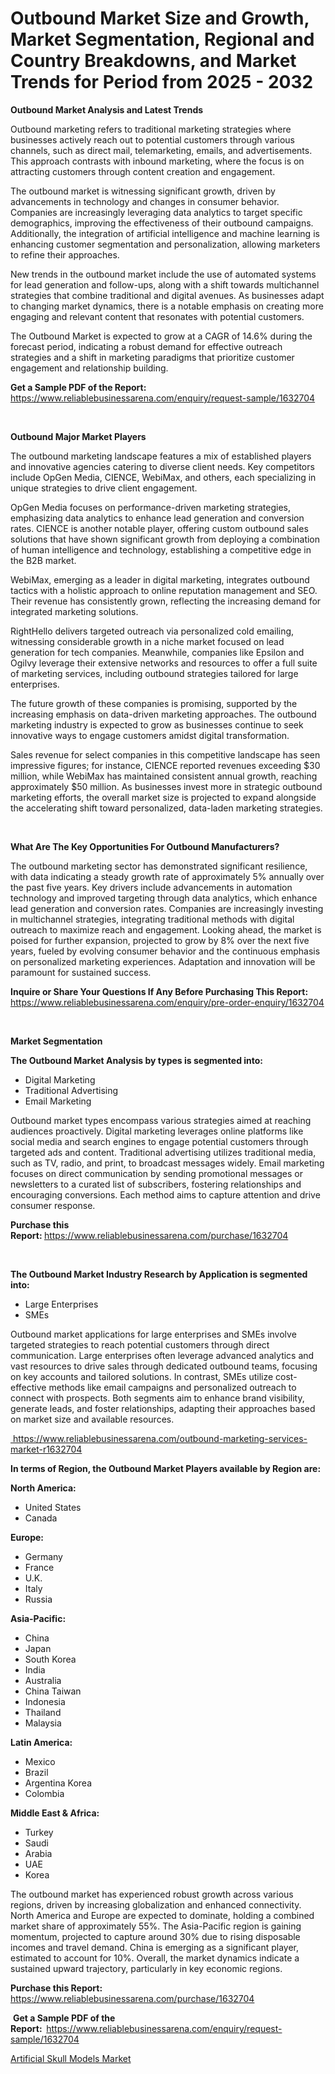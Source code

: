 <p><h1>Outbound Market Size and Growth, Market Segmentation, Regional and Country Breakdowns, and Market Trends for Period from 2025 -  2032</h1></p><p><strong>Outbound Market Analysis and Latest Trends</strong></p>
<p><p>Outbound marketing refers to traditional marketing strategies where businesses actively reach out to potential customers through various channels, such as direct mail, telemarketing, emails, and advertisements. This approach contrasts with inbound marketing, where the focus is on attracting customers through content creation and engagement.</p><p>The outbound market is witnessing significant growth, driven by advancements in technology and changes in consumer behavior. Companies are increasingly leveraging data analytics to target specific demographics, improving the effectiveness of their outbound campaigns. Additionally, the integration of artificial intelligence and machine learning is enhancing customer segmentation and personalization, allowing marketers to refine their approaches.</p><p>New trends in the outbound market include the use of automated systems for lead generation and follow-ups, along with a shift towards multichannel strategies that combine traditional and digital avenues. As businesses adapt to changing market dynamics, there is a notable emphasis on creating more engaging and relevant content that resonates with potential customers.</p><p>The Outbound Market is expected to grow at a CAGR of 14.6% during the forecast period, indicating a robust demand for effective outreach strategies and a shift in marketing paradigms that prioritize customer engagement and relationship building.</p></p>
<p><strong>Get a Sample PDF of the Report:&nbsp;</strong> <a href="https://www.reliablebusinessarena.com/enquiry/request-sample/1632704?utm_campaign=2892&utm_medium=2&utm_source=Github&utm_content=ia&utm_term=29032025&utm_id=outbound">https://www.reliablebusinessarena.com/enquiry/request-sample/1632704</a></p>
<p>&nbsp;</p>
<p><strong>Outbound Major Market Players</strong></p>
<p><p>The outbound marketing landscape features a mix of established players and innovative agencies catering to diverse client needs. Key competitors include OpGen Media, CIENCE, WebiMax, and others, each specializing in unique strategies to drive client engagement.</p><p>OpGen Media focuses on performance-driven marketing strategies, emphasizing data analytics to enhance lead generation and conversion rates. CIENCE is another notable player, offering custom outbound sales solutions that have shown significant growth from deploying a combination of human intelligence and technology, establishing a competitive edge in the B2B market.</p><p>WebiMax, emerging as a leader in digital marketing, integrates outbound tactics with a holistic approach to online reputation management and SEO. Their revenue has consistently grown, reflecting the increasing demand for integrated marketing solutions. </p><p>RightHello delivers targeted outreach via personalized cold emailing, witnessing considerable growth in a niche market focused on lead generation for tech companies. Meanwhile, companies like Epsilon and Ogilvy leverage their extensive networks and resources to offer a full suite of marketing services, including outbound strategies tailored for large enterprises.</p><p>The future growth of these companies is promising, supported by the increasing emphasis on data-driven marketing approaches. The outbound marketing industry is expected to grow as businesses continue to seek innovative ways to engage customers amidst digital transformation.</p><p>Sales revenue for select companies in this competitive landscape has seen impressive figures; for instance, CIENCE reported revenues exceeding $30 million, while WebiMax has maintained consistent annual growth, reaching approximately $50 million. As businesses invest more in strategic outbound marketing efforts, the overall market size is projected to expand alongside the accelerating shift toward personalized, data-laden marketing strategies.</p></p>
<p>&nbsp;</p>
<p><strong>What Are The Key Opportunities For Outbound Manufacturers?</strong></p>
<p><p>The outbound marketing sector has demonstrated significant resilience, with data indicating a steady growth rate of approximately 5% annually over the past five years. Key drivers include advancements in automation technology and improved targeting through data analytics, which enhance lead generation and conversion rates. Companies are increasingly investing in multichannel strategies, integrating traditional methods with digital outreach to maximize reach and engagement. Looking ahead, the market is poised for further expansion, projected to grow by 8% over the next five years, fueled by evolving consumer behavior and the continuous emphasis on personalized marketing experiences. Adaptation and innovation will be paramount for sustained success.</p></p>
<p><strong>Inquire or Share Your Questions If Any Before Purchasing This Report:</strong> <a href="https://www.reliablebusinessarena.com/enquiry/pre-order-enquiry/1632704?utm_campaign=2892&utm_medium=2&utm_source=Github&utm_content=ia&utm_term=29032025&utm_id=outbound">https://www.reliablebusinessarena.com/enquiry/pre-order-enquiry/1632704</a></p>
<p>&nbsp;</p>
<p><strong>Market Segmentation</strong></p>
<p><strong>The Outbound Market Analysis by types is segmented into:</strong></p>
<p><ul><li>Digital Marketing</li><li>Traditional Advertising</li><li>Email Marketing</li></ul></p>
<p><p>Outbound market types encompass various strategies aimed at reaching audiences proactively. Digital marketing leverages online platforms like social media and search engines to engage potential customers through targeted ads and content. Traditional advertising utilizes traditional media, such as TV, radio, and print, to broadcast messages widely. Email marketing focuses on direct communication by sending promotional messages or newsletters to a curated list of subscribers, fostering relationships and encouraging conversions. Each method aims to capture attention and drive consumer response.</p></p>
<p><strong>Purchase this Report:&nbsp;</strong><a href="https://www.reliablebusinessarena.com/purchase/1632704?utm_campaign=2892&utm_medium=2&utm_source=Github&utm_content=ia&utm_term=29032025&utm_id=outbound">https://www.reliablebusinessarena.com/purchase/1632704</a></p>
<p>&nbsp;</p>
<p><strong>The Outbound Market Industry Research by Application is segmented into:</strong></p>
<p><ul><li>Large Enterprises</li><li>SMEs</li></ul></p>
<p><p>Outbound market applications for large enterprises and SMEs involve targeted strategies to reach potential customers through direct communication. Large enterprises often leverage advanced analytics and vast resources to drive sales through dedicated outbound teams, focusing on key accounts and tailored solutions. In contrast, SMEs utilize cost-effective methods like email campaigns and personalized outreach to connect with prospects. Both segments aim to enhance brand visibility, generate leads, and foster relationships, adapting their approaches based on market size and available resources.</p></p>
<p><a href="https://www.reliablebusinessarena.com/outbound-marketing-services-market-r1632704?utm_campaign=2892&utm_medium=2&utm_source=Github&utm_content=ia&utm_term=29032025&utm_id=outbound">&nbsp;https://www.reliablebusinessarena.com/outbound-marketing-services-market-r1632704</a></p>
<p><strong>In terms of Region, the Outbound Market Players available by Region are:</strong></p>
<p>
    <p> <strong> North America: </strong>
        <ul>
            <li>United States</li>
            <li>Canada</li>
        </ul>
        </p> 
    <p> <strong> Europe: </strong>
        <ul>
            <li>Germany</li>
            <li>France</li>
            <li>U.K.</li>
            <li>Italy</li>
            <li>Russia</li>
        </ul>
        </p> 
    <p> <strong> Asia-Pacific: </strong>
        <ul>
            <li>China</li>
            <li>Japan</li>
            <li>South Korea</li>
            <li>India</li>
            <li>Australia</li>
            <li>China Taiwan</li>
            <li>Indonesia</li>
            <li>Thailand</li>
            <li>Malaysia</li>
        </ul>
        </p> 
    <p> <strong> Latin America: </strong>
        <ul>
            <li>Mexico</li>
            <li>Brazil</li>
            <li>Argentina Korea</li>
            <li>Colombia</li>
        </ul>
        </p> 
    <p> <strong> Middle East & Africa: </strong>
        <ul>
            <li>Turkey</li>
            <li>Saudi</li>
            <li>Arabia</li>
            <li>UAE</li>
            <li>Korea</li>
        </ul>
    </p>
    </p>
<p><p>The outbound market has experienced robust growth across various regions, driven by increasing globalization and enhanced connectivity. North America and Europe are expected to dominate, holding a combined market share of approximately 55%. The Asia-Pacific region is gaining momentum, projected to capture around 30% due to rising disposable incomes and travel demand. China is emerging as a significant player, estimated to account for 10%. Overall, the market dynamics indicate a sustained upward trajectory, particularly in key economic regions.</p></p>
<p><strong>Purchase this Report: </strong><a href="https://www.reliablebusinessarena.com/purchase/1632704?utm_campaign=2892&utm_medium=2&utm_source=Github&utm_content=ia&utm_term=29032025&utm_id=outbound">https://www.reliablebusinessarena.com/purchase/1632704</a></p>
<p>&nbsp;<strong>Get a Sample PDF of the Report:&nbsp;&nbsp;</strong><a href="https://www.reliablebusinessarena.com/enquiry/request-sample/1632704?utm_campaign=2892&utm_medium=2&utm_source=Github&utm_content=ia&utm_term=29032025&utm_id=outbound">https://www.reliablebusinessarena.com/enquiry/request-sample/1632704</a></p>
<p><strong></strong></p>
<p><p><a href="https://github.com/salodipura00/Market-Research-Report-List-1/blob/main/artificial-skull-models-market.md?utm_campaign=2892&utm_medium=2&utm_source=Github&utm_content=ia&utm_term=29032025&utm_id=outbound">Artificial Skull Models Market</a></p></p>